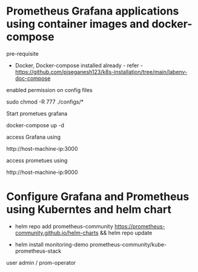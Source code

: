 # Prometheus Grafana applications using container images and docker-compose

pre-requisite
 - Docker, Docker-compose installed already - refer - https://github.com/piseganesh123/k8s-installation/tree/main/labenv-doc-compose

enabled permission on config files

sudo chmod -R 777 ./configs/*

Start prometues grafana

docker-compose up -d

access Grafana using 

http://host-machine-ip:3000

access prometues using 

http://host-machine-ip:9000

# Configure Grafana and Prometheus using Kuberntes and helm chart

 - helm repo add prometheus-community https://prometheus-community.github.io/helm-charts && helm repo update

 - helm install monitoring-demo prometheus-community/kube-prometheus-stack

user admin / prom-operator
